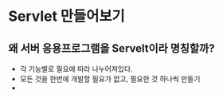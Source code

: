 # Servlet 만들어보기

## 왜 서버 응용프로그램을 Servelt이라  명칭할까?

- 각 기능별로 필요에 따라 나누어져있다.
- 모든 것을 한번에 개발할 필요가 없고, 필요한 것 하나씩 만들기
- 